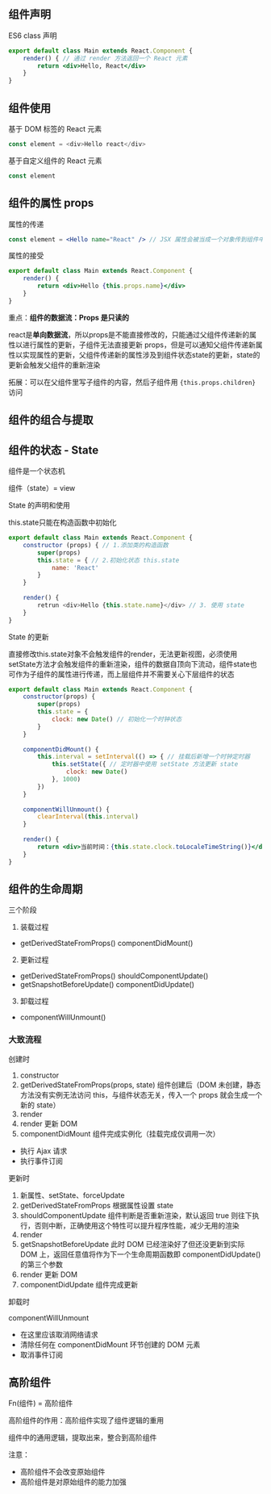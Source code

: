 ## 组件声明

ES6 class 声明

```jsx
export default class Main extends React.Component {
    render() { // 通过 render 方法返回一个 React 元素
        return <div>Hello, React</div>
    }
}
```

## 组件使用

基于 DOM 标签的 React 元素

```js
const element = <div>Hello react</div>
```

基于自定义组件的 React 元素

```js
const element
```

## 组件的属性 props

属性的传递

```jsx
const element = <Hello name="React" /> // JSX 属性会被当成一个对象传到组件中
```

属性的接受

```jsx
export default class Main extends React.Component {
    render() {
        return <div>Hello {this.props.name}</div>
    }
}
```

重点：**组件的数据流：Props 是只读的**

react是**单向数据流**，所以props是不能直接修改的，只能通过父组件传递新的属性以进行属性的更新，子组件无法直接更新 props，但是可以通知父组件传递新属性以实现属性的更新，父组件传递新的属性涉及到组件状态state的更新，state的更新会触发父组件的重新渲染

拓展：可以在父组件里写子组件的内容，然后子组件用 `{this.props.children}` 访问

## 组件的组合与提取

## 组件的状态 - State

组件是一个状态机

组件（state）= view

State 的声明和使用

this.state只能在构造函数中初始化

```jsx
export default class Main extends React.Component {
    constructor (props) { // 1.添加类的构造函数
        super(props)
        this.state = { // 2.初始化状态 this.state
            name: 'React'
        }
    }
    
    render() {
        retrun <div>Hello {this.state.name}</div> // 3. 使用 state
    }
}
```

State 的更新

直接修改this.state对象不会触发组件的render，无法更新视图，必须使用setState方法才会触发组件的重新渲染，组件的数据自顶向下流动，组件state也可作为子组件的属性进行传递，而上层组件并不需要关心下层组件的状态

```jsx
export default class Main extends React.Component {
    constructor(props) {
        super(props)
        this.state = {
            clock: new Date() // 初始化一个时钟状态
        }
    }
    
    componentDidMount() {
        this.interval = setInterval(() => { // 挂载后新增一个时钟定时器
            this.setState({ // 定时器中使用 setState 方法更新 state
                clock: new Date()
            }, 1000)
        })
    }
    
    componentWillUnmount() {
        clearInterval(this.interval)
    }
    
    render() {
        return <div>当前时间：{this.state.clock.toLocaleTimeString()}</div>
    }
}
```

## 组件的生命周期

三个阶段

1. 装载过程


  - getDerivedStateFromProps() componentDidMount()


2. 更新过程

  - getDerivedStateFromProps() shouldComponentUpdate()
  - getSnapshotBeforeUpdate() componentDidUpdate()

3. 卸载过程

- componentWillUnmount()

### 大致流程

创建时

1. constructor
2. getDerivedStateFromProps(props, state) 组件创建后（DOM 未创建，静态方法没有实例无法访问 this，与组件状态无关，传入一个 props 就会生成一个新的 state）
3. render
4. render 更新 DOM
5. componentDidMount 组件完成实例化（挂载完成仅调用一次）

- 执行 Ajax 请求
- 执行事件订阅

更新时

1. 新属性、setState、forceUpdate
2. getDerivedStateFromProps 根据属性设置 state
3. shouldComponentUpdate 组件判断是否重新渲染，默认返回 true 则往下执行，否则中断，正确使用这个特性可以提升程序性能，减少无用的渲染
4. render
5. getSnapshotBeforeUpdate 此时 DOM 已经渲染好了但还没更新到实际 DOM 上，返回任意值将作为下一个生命周期函数即 componentDidUpdate() 的第三个参数
6. render 更新 DOM
7. componentDidUpdate 组件完成更新

卸载时

componentWillUnmount

- 在这里应该取消网络请求
- 清除任何在 componentDidMount 环节创建的 DOM 元素
- 取消事件订阅

## 高阶组件

Fn(组件) = 高阶组件

高阶组件的作用：高阶组件实现了组件逻辑的重用

组件中的通用逻辑，提取出来，整合到高阶组件

注意：

- 高阶组件不会改变原始组件
- 高阶组件是对原始组件的能力加强
